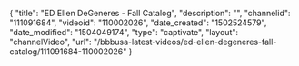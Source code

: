 {
    "title": "ED Ellen DeGeneres - Fall Catalog",
    "description": "",
    "channelid": "111091684",
    "videoid": "110002026",
    "date_created": "1502524579",
    "date_modified": "1504049174",
    "type": "captivate",
    "layout": "channelVideo",
    "url": "\/bbbusa-latest-videos\/ed-ellen-degeneres-fall-catalog\/111091684-110002026"
}